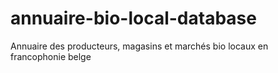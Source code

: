 # annuaire-bio-local-database
Annuaire  des producteurs, magasins et marchés bio locaux en francophonie belge
